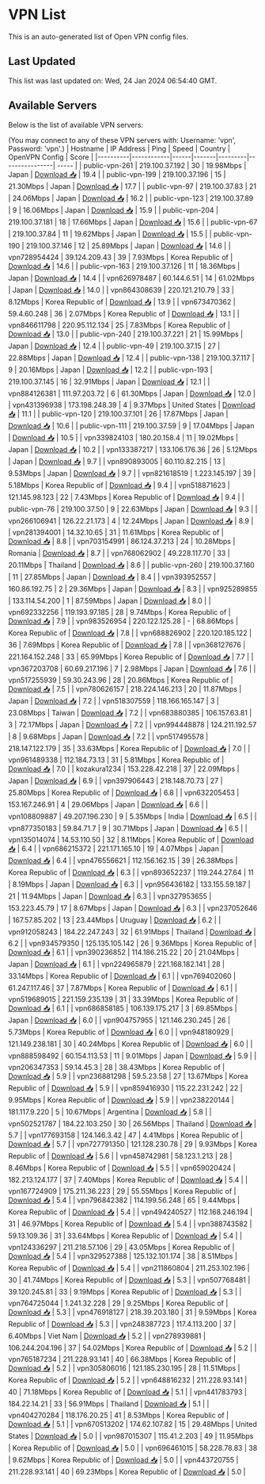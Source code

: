 # VPN List

This is an auto-generated list of Open VPN config files.

## Last Updated

This list was last updated on: Wed, 24 Jan 2024 06:54:40 GMT.

## Available Servers

Below is the list of available VPN servers:

(You may connect to any of these VPN servers with: Username: 'vpn', Password: 'vpn'.)
| Hostname | IP Address | Ping | Speed | Country | OpenVPN Config | Score |
|----------|------------|------|-------|---------|----------------| ----- |
| public-vpn-261 | 219.100.37.192 | 30 | 19.98Mbps | Japan | [Download 📥](./configs/server_0_JP.ovpn) | 19.4 |
| public-vpn-199 | 219.100.37.196 | 15 | 21.30Mbps | Japan | [Download 📥](./configs/server_1_JP.ovpn) | 17.7 |
| public-vpn-97 | 219.100.37.83 | 21 | 24.06Mbps | Japan | [Download 📥](./configs/server_2_JP.ovpn) | 16.2 |
| public-vpn-123 | 219.100.37.89 | 9 | 16.06Mbps | Japan | [Download 📥](./configs/server_3_JP.ovpn) | 15.9 |
| public-vpn-204 | 219.100.37.181 | 18 | 17.66Mbps | Japan | [Download 📥](./configs/server_4_JP.ovpn) | 15.6 |
| public-vpn-67 | 219.100.37.84 | 11 | 19.62Mbps | Japan | [Download 📥](./configs/server_5_JP.ovpn) | 15.5 |
| public-vpn-190 | 219.100.37.146 | 12 | 25.89Mbps | Japan | [Download 📥](./configs/server_6_JP.ovpn) | 14.6 |
| vpn728954424 | 39.124.209.43 | 39 | 7.93Mbps | Korea Republic of | [Download 📥](./configs/server_7_KR.ovpn) | 14.6 |
| public-vpn-163 | 219.100.37.126 | 11 | 18.36Mbps | Japan | [Download 📥](./configs/server_8_JP.ovpn) | 14.4 |
| vpn626978487 | 60.144.6.51 | 14 | 61.02Mbps | Japan | [Download 📥](./configs/server_9_JP.ovpn) | 14.0 |
| vpn864308639 | 220.121.210.79 | 33 | 8.12Mbps | Korea Republic of | [Download 📥](./configs/server_10_KR.ovpn) | 13.9 |
| vpn673470362 | 59.4.60.248 | 36 | 2.07Mbps | Korea Republic of | [Download 📥](./configs/server_11_KR.ovpn) | 13.1 |
| vpn846611798 | 220.95.112.134 | 25 | 7.83Mbps | Korea Republic of | [Download 📥](./configs/server_12_KR.ovpn) | 13.0 |
| public-vpn-240 | 219.100.37.221 | 21 | 15.99Mbps | Japan | [Download 📥](./configs/server_13_JP.ovpn) | 12.4 |
| public-vpn-49 | 219.100.37.15 | 27 | 22.88Mbps | Japan | [Download 📥](./configs/server_14_JP.ovpn) | 12.4 |
| public-vpn-138 | 219.100.37.117 | 9 | 20.16Mbps | Japan | [Download 📥](./configs/server_15_JP.ovpn) | 12.2 |
| public-vpn-193 | 219.100.37.145 | 16 | 32.91Mbps | Japan | [Download 📥](./configs/server_16_JP.ovpn) | 12.1 |
| vpn884126381 | 111.97.203.72 | 6 | 61.30Mbps | Japan | [Download 📥](./configs/server_17_JP.ovpn) | 12.0 |
| vpn431396938 | 173.198.248.39 | 4 | 9.37Mbps | United States | [Download 📥](./configs/server_18_US.ovpn) | 11.1 |
| public-vpn-120 | 219.100.37.101 | 26 | 17.87Mbps | Japan | [Download 📥](./configs/server_19_JP.ovpn) | 10.6 |
| public-vpn-111 | 219.100.37.59 | 9 | 17.04Mbps | Japan | [Download 📥](./configs/server_20_JP.ovpn) | 10.5 |
| vpn339824103 | 180.20.158.4 | 11 | 19.02Mbps | Japan | [Download 📥](./configs/server_21_JP.ovpn) | 10.2 |
| vpn133387217 | 133.106.176.36 | 26 | 5.12Mbps | Japan | [Download 📥](./configs/server_22_JP.ovpn) | 9.7 |
| vpn890893005 | 60.110.82.215 | 13 | 9.53Mbps | Japan | [Download 📥](./configs/server_23_JP.ovpn) | 9.7 |
| vpn821618519 | 1.223.145.197 | 39 | 5.18Mbps | Korea Republic of | [Download 📥](./configs/server_24_KR.ovpn) | 9.4 |
| vpn518871623 | 121.145.98.123 | 22 | 7.43Mbps | Korea Republic of | [Download 📥](./configs/server_25_KR.ovpn) | 9.4 |
| public-vpn-76 | 219.100.37.50 | 9 | 22.63Mbps | Japan | [Download 📥](./configs/server_26_JP.ovpn) | 9.3 |
| vpn266106941 | 126.22.21.173 | 4 | 12.24Mbps | Japan | [Download 📥](./configs/server_27_JP.ovpn) | 8.9 |
| vpn281394001 | 14.32.10.65 | 31 | 11.61Mbps | Korea Republic of | [Download 📥](./configs/server_28_KR.ovpn) | 8.8 |
| vpn703154991 | 86.124.37.213 | 24 | 10.28Mbps | Romania | [Download 📥](./configs/server_29_RO.ovpn) | 8.7 |
| vpn768062902 | 49.228.117.70 | 33 | 20.11Mbps | Thailand | [Download 📥](./configs/server_30_TH.ovpn) | 8.6 |
| public-vpn-260 | 219.100.37.160 | 11 | 27.85Mbps | Japan | [Download 📥](./configs/server_31_JP.ovpn) | 8.4 |
| vpn393952557 | 160.86.192.75 | 2 | 29.36Mbps | Japan | [Download 📥](./configs/server_32_JP.ovpn) | 8.3 |
| vpn925289855 | 133.114.54.200 | 1 | 87.59Mbps | Japan | [Download 📥](./configs/server_33_JP.ovpn) | 8.0 |
| vpn692332256 | 119.193.97.185 | 28 | 9.74Mbps | Korea Republic of | [Download 📥](./configs/server_34_KR.ovpn) | 7.9 |
| vpn983526954 | 220.122.125.28 | - | 68.86Mbps | Korea Republic of | [Download 📥](./configs/server_35_KR.ovpn) | 7.8 |
| vpn688826902 | 220.120.185.122 | 36 | 7.69Mbps | Korea Republic of | [Download 📥](./configs/server_36_KR.ovpn) | 7.8 |
| vpn368127676 | 221.164.152.248 | 33 | 65.99Mbps | Korea Republic of | [Download 📥](./configs/server_37_KR.ovpn) | 7.7 |
| vpn367203708 | 60.69.217.196 | 7 | 2.98Mbps | Japan | [Download 📥](./configs/server_38_JP.ovpn) | 7.6 |
| vpn517255939 | 59.30.243.96 | 28 | 20.86Mbps | Korea Republic of | [Download 📥](./configs/server_39_KR.ovpn) | 7.5 |
| vpn780626157 | 218.224.146.213 | 20 | 11.87Mbps | Japan | [Download 📥](./configs/server_40_JP.ovpn) | 7.2 |
| vpn518307559 | 118.166.165.147 | 3 | 23.08Mbps | Taiwan | [Download 📥](./configs/server_41_TW.ovpn) | 7.2 |
| vpn683880385 | 106.157.63.81 | 3 | 72.17Mbps | Japan | [Download 📥](./configs/server_42_JP.ovpn) | 7.2 |
| vpn994448878 | 124.211.192.57 | 8 | 9.68Mbps | Japan | [Download 📥](./configs/server_43_JP.ovpn) | 7.2 |
| vpn517495578 | 218.147.122.179 | 35 | 33.63Mbps | Korea Republic of | [Download 📥](./configs/server_44_KR.ovpn) | 7.0 |
| vpn961489338 | 112.184.73.13 | 31 | 5.81Mbps | Korea Republic of | [Download 📥](./configs/server_45_KR.ovpn) | 7.0 |
| kozakura1234 | 153.228.42.218 | 37 | 22.09Mbps | Japan | [Download 📥](./configs/server_46_JP.ovpn) | 6.9 |
| vpn397906443 | 218.148.70.73 | 27 | 25.80Mbps | Korea Republic of | [Download 📥](./configs/server_47_KR.ovpn) | 6.8 |
| vpn632205453 | 153.167.246.91 | 4 | 29.06Mbps | Japan | [Download 📥](./configs/server_48_JP.ovpn) | 6.6 |
| vpn108809887 | 49.207.196.230 | 9 | 5.35Mbps | India | [Download 📥](./configs/server_49_IN.ovpn) | 6.5 |
| vpn877350183 | 59.84.71.7 | 9 | 30.71Mbps | Japan | [Download 📥](./configs/server_50_JP.ovpn) | 6.5 |
| vpn135014074 | 14.53.110.50 | 32 | 8.11Mbps | Korea Republic of | [Download 📥](./configs/server_51_KR.ovpn) | 6.4 |
| vpn686215372 | 221.171.165.10 | 19 | 4.07Mbps | Japan | [Download 📥](./configs/server_52_JP.ovpn) | 6.4 |
| vpn476556621 | 112.156.162.15 | 39 | 26.38Mbps | Korea Republic of | [Download 📥](./configs/server_53_KR.ovpn) | 6.3 |
| vpn893652237 | 119.244.27.64 | 11 | 8.19Mbps | Japan | [Download 📥](./configs/server_54_JP.ovpn) | 6.3 |
| vpn956436182 | 133.155.59.187 | 21 | 11.94Mbps | Japan | [Download 📥](./configs/server_55_JP.ovpn) | 6.3 |
| vpn327953655 | 153.223.45.79 | 17 | 8.67Mbps | Japan | [Download 📥](./configs/server_56_JP.ovpn) | 6.3 |
| vpn237052646 | 167.57.85.202 | 13 | 23.44Mbps | Uruguay | [Download 📥](./configs/server_57_UY.ovpn) | 6.2 |
| vpn912058243 | 184.22.247.243 | 32 | 61.91Mbps | Thailand | [Download 📥](./configs/server_58_TH.ovpn) | 6.2 |
| vpn934579350 | 125.135.105.142 | 26 | 9.36Mbps | Korea Republic of | [Download 📥](./configs/server_59_KR.ovpn) | 6.1 |
| vpn390236852 | 114.186.215.22 | 20 | 21.04Mbps | Japan | [Download 📥](./configs/server_60_JP.ovpn) | 6.1 |
| vpn224965879 | 221.168.182.141 | 28 | 33.14Mbps | Korea Republic of | [Download 📥](./configs/server_61_KR.ovpn) | 6.1 |
| vpn769402060 | 61.247.117.46 | 37 | 7.87Mbps | Korea Republic of | [Download 📥](./configs/server_62_KR.ovpn) | 6.1 |
| vpn519689015 | 221.159.235.139 | 31 | 33.39Mbps | Korea Republic of | [Download 📥](./configs/server_63_KR.ovpn) | 6.1 |
| vpn686858185 | 106.139.175.217 | 3 | 69.85Mbps | Japan | [Download 📥](./configs/server_64_JP.ovpn) | 6.0 |
| vpn904757955 | 121.146.230.245 | 26 | 5.73Mbps | Korea Republic of | [Download 📥](./configs/server_65_KR.ovpn) | 6.0 |
| vpn948180929 | 121.149.238.181 | 30 | 40.24Mbps | Korea Republic of | [Download 📥](./configs/server_66_KR.ovpn) | 6.0 |
| vpn888598492 | 60.154.113.53 | 11 | 9.01Mbps | Japan | [Download 📥](./configs/server_67_JP.ovpn) | 5.9 |
| vpn206347353 | 59.14.45.3 | 28 | 38.43Mbps | Korea Republic of | [Download 📥](./configs/server_68_KR.ovpn) | 5.9 |
| vpn236881298 | 59.5.23.58 | 27 | 13.67Mbps | Korea Republic of | [Download 📥](./configs/server_69_KR.ovpn) | 5.9 |
| vpn859416930 | 115.22.231.242 | 22 | 9.95Mbps | Korea Republic of | [Download 📥](./configs/server_70_KR.ovpn) | 5.9 |
| vpn238220144 | 181.117.9.220 | 5 | 10.67Mbps | Argentina | [Download 📥](./configs/server_71_AR.ovpn) | 5.8 |
| vpn502521787 | 184.22.103.250 | 30 | 26.56Mbps | Thailand | [Download 📥](./configs/server_72_TH.ovpn) | 5.7 |
| vpn177693158 | 124.146.3.42 | 47 | 4.41Mbps | Korea Republic of | [Download 📥](./configs/server_73_KR.ovpn) | 5.7 |
| vpn727791350 | 121.128.230.78 | 29 | 9.93Mbps | Korea Republic of | [Download 📥](./configs/server_74_KR.ovpn) | 5.6 |
| vpn458742981 | 58.123.1.213 | 28 | 8.46Mbps | Korea Republic of | [Download 📥](./configs/server_75_KR.ovpn) | 5.5 |
| vpn659020424 | 182.213.124.177 | 37 | 7.40Mbps | Korea Republic of | [Download 📥](./configs/server_76_KR.ovpn) | 5.4 |
| vpn167724909 | 175.211.36.223 | 29 | 55.55Mbps | Korea Republic of | [Download 📥](./configs/server_77_KR.ovpn) | 5.4 |
| vpn796842382 | 114.199.56.248 | 65 | 9.44Mbps | Korea Republic of | [Download 📥](./configs/server_78_KR.ovpn) | 5.4 |
| vpn494240527 | 112.168.246.194 | 31 | 46.97Mbps | Korea Republic of | [Download 📥](./configs/server_79_KR.ovpn) | 5.4 |
| vpn388743582 | 59.13.109.36 | 31 | 33.64Mbps | Korea Republic of | [Download 📥](./configs/server_80_KR.ovpn) | 5.4 |
| vpn124336297 | 211.218.57.106 | 29 | 43.05Mbps | Korea Republic of | [Download 📥](./configs/server_81_KR.ovpn) | 5.4 |
| vpn329527388 | 125.132.101.174 | 38 | 8.51Mbps | Korea Republic of | [Download 📥](./configs/server_82_KR.ovpn) | 5.4 |
| vpn211860804 | 211.253.102.196 | 30 | 41.74Mbps | Korea Republic of | [Download 📥](./configs/server_83_KR.ovpn) | 5.3 |
| vpn507768481 | 39.120.245.81 | 33 | 9.19Mbps | Korea Republic of | [Download 📥](./configs/server_84_KR.ovpn) | 5.3 |
| vpn764725044 | 1.241.32.228 | 29 | 9.25Mbps | Korea Republic of | [Download 📥](./configs/server_85_KR.ovpn) | 5.3 |
| vpn476918127 | 218.39.203.180 | 31 | 9.59Mbps | Korea Republic of | [Download 📥](./configs/server_86_KR.ovpn) | 5.3 |
| vpn248387723 | 117.4.113.200 | 37 | 6.40Mbps | Viet Nam | [Download 📥](./configs/server_87_VN.ovpn) | 5.2 |
| vpn278939881 | 106.244.204.196 | 37 | 54.02Mbps | Korea Republic of | [Download 📥](./configs/server_88_KR.ovpn) | 5.2 |
| vpn765187234 | 211.228.93.141 | 40 | 66.38Mbps | Korea Republic of | [Download 📥](./configs/server_89_KR.ovpn) | 5.2 |
| vpn305806016 | 121.185.230.195 | 28 | 11.51Mbps | Korea Republic of | [Download 📥](./configs/server_90_KR.ovpn) | 5.2 |
| vpn648816232 | 211.228.93.141 | 40 | 71.18Mbps | Korea Republic of | [Download 📥](./configs/server_91_KR.ovpn) | 5.1 |
| vpn441783793 | 184.22.14.21 | 33 | 56.91Mbps | Thailand | [Download 📥](./configs/server_92_TH.ovpn) | 5.1 |
| vpn404270284 | 118.176.20.25 | 41 | 8.53Mbps | Korea Republic of | [Download 📥](./configs/server_93_KR.ovpn) | 5.1 |
| vpn670513202 | 174.62.107.82 | 15 | 29.48Mbps | United States | [Download 📥](./configs/server_94_US.ovpn) | 5.0 |
| vpn987015307 | 115.41.2.203 | 49 | 11.95Mbps | Korea Republic of | [Download 📥](./configs/server_95_KR.ovpn) | 5.0 |
| vpn696461015 | 58.228.78.83 | 38 | 9.62Mbps | Korea Republic of | [Download 📥](./configs/server_96_KR.ovpn) | 5.0 |
| vpn443720755 | 211.228.93.141 | 40 | 69.23Mbps | Korea Republic of | [Download 📥](./configs/server_97_KR.ovpn) | 5.0 |

